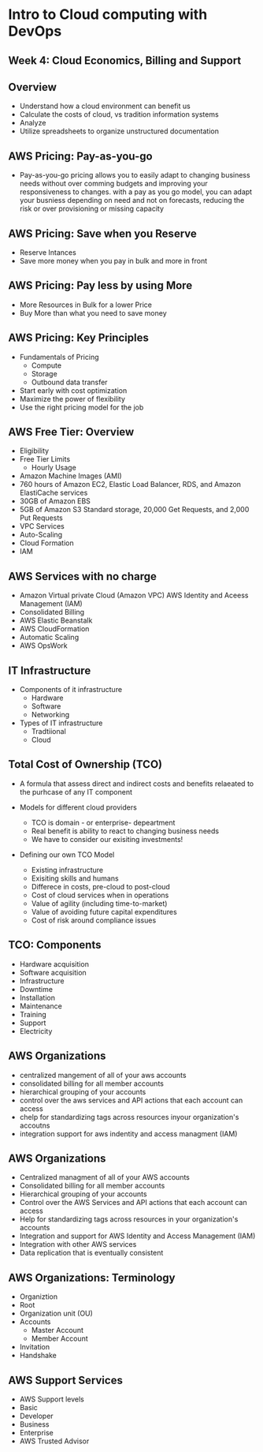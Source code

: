 # Intro to Cloud computing with DevOps

## Week 4: Cloud Economics, Billing and Support

## Overview
- Understand how a cloud environment can benefit us
- Calculate the costs of cloud, vs tradition information systems
- Analyze
- Utilize spreadsheets to organize unstructured documentation

## AWS Pricing: Pay-as-you-go
- Pay-as-you-go pricing allows you to easily adapt to changing business needs without over comming budgets and improving your responsiveness to changes. with a pay as you go model, you can adapt your busniess depending on need and not on forecasts, reducing the risk or over provisioning or missing capacity

## AWS Pricing: Save when you Reserve
- Reserve Intances 
- Save more money when you pay in bulk and more in front

## AWS Pricing: Pay less by using More
- More Resources in Bulk for a lower Price
- Buy More than what you need to save money

## AWS Pricing: Key Principles
- Fundamentals of Pricing
  - Compute 
  - Storage
  - Outbound data transfer
- Start early with cost optimization
- Maximize the power of flexibility
- Use the right pricing model for the job

## AWS Free Tier: Overview
- Eligibility
- Free Tier Limits
  - Hourly Usage
- Amazon Machine Images (AMI)
- 760 hours of Amazon EC2, Elastic Load Balancer, RDS, and Amazon ElastiCache services
- 30GB of Amazon EBS
- 5GB of Amazon S3 Standard storage, 20,000 Get Requests, and 2,000 Put Requests
- VPC Services
- Auto-Scaling
- Cloud Formation
- IAM

## AWS Services with no charge
- Amazon Virtual private Cloud (Amazon VPC) AWS Identity and Aceess Management (IAM)
- Consolidated Billing
- AWS Elastic Beanstalk
- AWS CloudFormation
- Automatic Scaling
- AWS OpsWork


## IT Infrastructure
- Components of it infrastructure
  - Hardware
  - Software
  - Networking
- Types of IT infrastructure
  - Tradtiional 
  - Cloud

## Total Cost of Ownership (TCO)
- A formula that assess direct and indirect costs and benefits relaeated to the purhcase of any IT component

- Models for different cloud providers
  - TCO is domain - or enterprise- depeartment
  - Real benefit is ability to react to changing business needs
  - We have to consider our exisiting investments!

- Defining our own TCO Model
  - Existing infrastructure
  - Exisiting skills and humans
  - Differece in costs, pre-cloud to post-cloud
  - Cost of cloud services when in operations
  - Value of agility (including time-to-market)
  - Value of avoiding future capital expenditures
  - Cost of risk around compliance issues

## TCO: Components
- Hardware acquisition
- Software acquisition
- Infrastructure
- Downtime
- Installation
- Maintenance
- Training
- Support
- Electricity

## AWS Organizations
- centralized mangement of all of your aws accounts
- consolidated billing for all member accounts
- hierarchical grouping of your accounts
- control over the aws services and API actions that each account can access
- chelp for standardizing tags across resources inyour organization's accoutns
- integration support for aws indentity and access managment (IAM)

## AWS Organizations
- Centralized managment of all of your AWS accounts 
- Consolidated billing for all member accounts
- Hierarchical grouping of your accounts
- Control over the AWS Services and API actions that each account can access 
- Help for standardizing tags across resources in your organization's accounts
- Integration and support for AWS Identity and Access Management (IAM) 
- Integration with other AWS services
- Data replication that is eventually consistent

## AWS Organizations: Terminology
- Organiztion
- Root
- Organization unit (OU)
- Accounts
  - Master Account
  - Member Account
- Invitation
- Handshake

## AWS Support Services
- AWS Support levels
 - Basic
 - Developer
 - Business
 - Enterprise
- AWS Trusted Advisor


